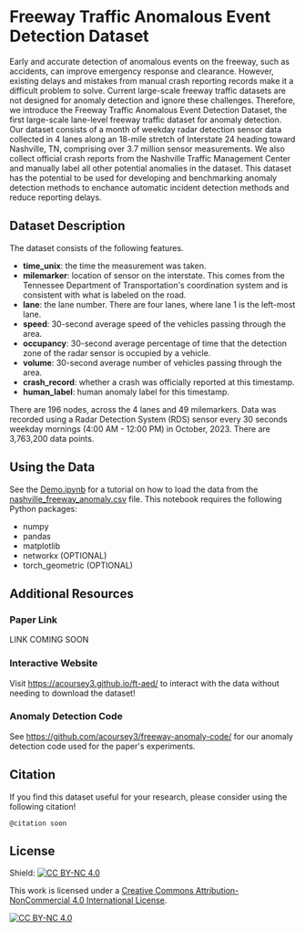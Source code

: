 # Freeway Traffic Anomalous Event Detection Dataset
Early and accurate detection of anomalous events on the freeway, such as accidents, can improve emergency response and clearance. However, existing delays and mistakes from manual crash reporting records make it a difficult problem to solve. Current large-scale freeway traffic datasets are not designed for anomaly detection and ignore these challenges. Therefore, we introduce the Freeway Traffic Anomalous Event Detection Dataset, the first large-scale lane-level freeway traffic dataset for anomaly detection. Our dataset consists of a month of weekday radar detection sensor data collected in 4 lanes along an 18-mile stretch of Interstate 24 heading toward Nashville, TN, comprising over 3.7 million sensor measurements. We also collect official crash reports from the Nashville Traffic Management Center and manually label all other potential anomalies in the dataset. This dataset has the potential to be used for developing and benchmarking anomaly detection methods to enchance automatic incident detection methods and reduce reporting delays.

## Dataset Description

The dataset consists of the following features.
- **time_unix**: the time the measurement was taken.
- **milemarker**: location of sensor on the interstate. This comes from the Tennessee Department of Transportation's coordination system and is consistent with what is labeled on the road.
- **lane**: the lane number. There are four lanes, where lane 1 is the left-most lane.
- **speed**: 30-second average speed of the vehicles passing through the area.
- **occupancy**: 30-second average percentage of time that the detection zone of the radar sensor is occupied by a vehicle.
- **volume**: 30-second average number of vehicles passing through the area.
- **crash_record**: whether a crash was officially reported at this timestamp.
- **human_label**: human anomaly label for this timestamp.

There are 196 nodes, across the 4 lanes and 49 milemarkers. Data was recorded using a Radar Detection System (RDS) sensor every 30 seconds weekday mornings (4:00 AM - 12:00 PM) in October, 2023. There are 3,763,200 data points.

## Using the Data

See the [Demo.ipynb](./Demo.ipynb) for a tutorial on how to load the data from the [nashville_freeway_anomaly.csv](./nashville_freeway_anomaly.csv) file. This notebook requires the following Python packages:

- numpy
- pandas
- matplotlib
- networkx (OPTIONAL)
- torch_geometric (OPTIONAL)

## Additional Resources

### Paper Link

LINK COMING SOON

### Interactive Website

Visit https://acoursey3.github.io/ft-aed/ to interact with the data without needing to download the dataset!

### Anomaly Detection Code

See https://github.com/acoursey3/freeway-anomaly-code/ for our anomaly detection code used for the paper's experiments.

## Citation

If you find this dataset useful for your research, please consider using the following citation!

```
@citation soon
```

## License
Shield: [![CC BY-NC 4.0][cc-by-nc-shield]][cc-by-nc]

This work is licensed under a
[Creative Commons Attribution-NonCommercial 4.0 International License][cc-by-nc].

[![CC BY-NC 4.0][cc-by-nc-image]][cc-by-nc]

[cc-by-nc]: https://creativecommons.org/licenses/by-nc/4.0/
[cc-by-nc-image]: https://licensebuttons.net/l/by-nc/4.0/88x31.png
[cc-by-nc-shield]: https://img.shields.io/badge/License-CC%20BY--NC%204.0-lightgrey.svg
